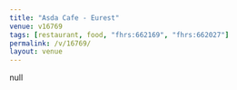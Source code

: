 ```yaml
---
title: "Asda Cafe - Eurest"
venue: v16769
tags: [restaurant, food, "fhrs:662169", "fhrs:662027"]
permalink: /v/16769/
layout: venue
---
```

null